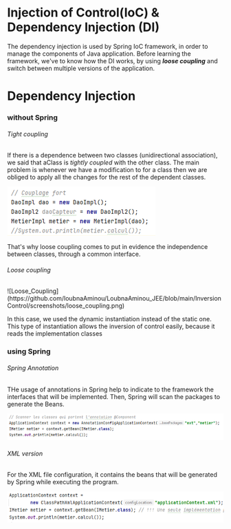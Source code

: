 # Injection of Control(IoC) & Dependency Injection (DI)
The dependency injection is used by Spring IoC framework, in order to manage the components of Java application. 
Before learning the framework, we've to know how the DI works, by using **_loose coupling_** and switch between multiple versions of the application.


<h1>Dependency Injection</h1>

<h3> without Spring </h3>
<h6> Tight coupling </h6>
If there is a dependence between two classes (unidirectional association), we said that aClass is <i>tightly coupled</i> with the other class. The main problem is whenever we have a modification to for a class then we are obliged to apply all the changes for the rest of the dependent classes.

![Tight_Coupling](https://github.com/loubnaAminou/LoubnaAminou_JEE/blob/main/InversionControl/screenshots/tight_coupling.png)


That's why loose coupling comes to put in evidence the independence between classes, through a common interface.
<h6> Loose coupling </h6>
![Loose_Coupling](https://github.com/loubnaAminou/LoubnaAminou_JEE/blob/main/InversionControl/screenshots/loose_coupling.png)

In this case, we used the dynamic instantiation instead of the static one. This type of instantiation allows the inversion of control easily, because it reads the implementation classes

<h3> using Spring </h3>
<h6> Spring Annotation </h6>
THe usage of annotations in Spring help to indicate to the framework the interfaces that will be implemented. Then, Spring will scan the packages to generate the Beans.

![Spring_Annotation](https://github.com/loubnaAminou/LoubnaAminou_JEE/blob/main/InversionControl/screenshots/spring_annotation.png)

<h6> XML version </h6>
For the XML file configuration, it contains the beans that will be generated by Spring while executing the program. 

![Spring_XML](https://github.com/loubnaAminou/LoubnaAminou_JEE/blob/main/InversionControl/screenshots/spring_xml.png)